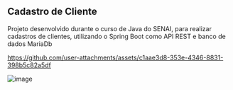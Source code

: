 ## Cadastro de Cliente 

Projeto desenvolvido durante o curso de Java do SENAI, para realizar cadastros de clientes, utilizando o Spring Boot como API REST e banco de dados MariaDb

https://github.com/user-attachments/assets/c1aae3d8-353e-4346-8831-398b5c82a5df

![image](https://github.com/user-attachments/assets/184afbc4-594d-4e40-9756-93eb2ad2f707)
